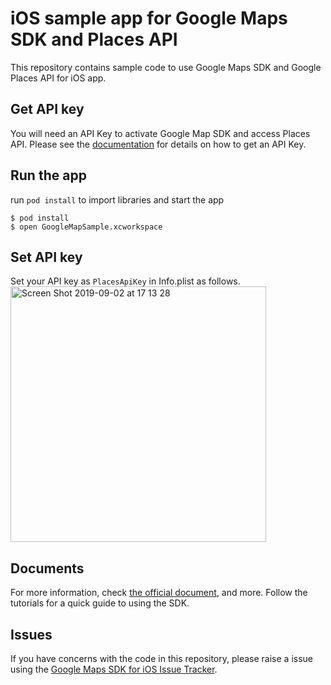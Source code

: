 # iOS sample app for Google Maps SDK and Places API
This repository contains sample code to use Google Maps SDK and Google Places API for iOS app.

## Get API key
You will need an API Key to activate Google Map SDK and access Places API. 
Please see the [documentation](https://developers.google.com/places/ios-sdk/get-api-key)
for details on how to get an API Key.

## Run the app
run `pod install` to import libraries and start the app

```
$ pod install
$ open GoogleMapSample.xcworkspace
```

## Set API key
Set your API key as `PlacesApiKey` in Info.plist as follows.  
<img width="409" alt="Screen Shot 2019-09-02 at 17 13 28" src="https://user-images.githubusercontent.com/1467953/64100000-9d11d400-cda5-11e9-9ebf-b015ae67ee19.png">

## Documents
For more information, check [the official document](https://developers.google.com/maps/documentation/ios-sdk/intro),
and more. Follow the tutorials for a quick guide to using the SDK.

## Issues

If you have concerns with the code in this repository, please raise a issue using the 
[Google Maps SDK for iOS Issue Tracker](https://developers.google.com/maps/documentation/ios-sdk/support#issue-tracker).

